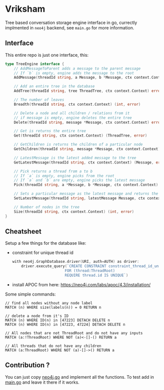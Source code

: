 # Vriksham

Tree based conversation storage engine interface in go, currectly implmented in `neo4j` backend, see `main.go` for more
information.

## Interface

This entire repo is just one interface, this:

```go
type TreeEngine interface {
	// AddMessageToParent adds a message to the parent message
	// If `b` is empty, engine adds the message to the root
	AddMessage(threadId string, a Message, b *Message, ctx context.Context) error

	// Add an entire tree in the database
	AddTree(threadId string, tree ThreadTree, ctx context.Context) error

	// The number of leaves
	Breadth(threadId string, ctx context.Context) (int, error)

	// Delete a node and all children / relations from it
	// if message is empty, engine deletes the entire tree
	Delete(threadId string, message *Message, ctx context.Context) error

	// Get is returns the entire tree
	Get(threadId string, ctx context.Context) (ThreadTree, error)

	// GetChildren is returns the children of a particular node
	GetChildren(threadId string, message *Message, ctx context.Context) (ThreadTree, error)

	// LatestMessage is the latest added message to the tree
	GetLatestMessage(threadId string, ctx context.Context) (Message, error)

	// Pick returns a thread from a to b
	// If `a` is empty, engine picks from the root
	// If `a` and `b` are empty, engine picks the latest message
	Pick(threadId string, a *Message, b *Message, ctx context.Context) (Thread, error)

	// Sets a particular message as the latest message and returns the node with updated values
	SetLatestMessage(threadId string, latestMessage Message, ctx context.Context) (Message, error)

	// Number of nodes in the tree
	Size(threadId string, ctx context.Context) (int, error)
}
```

## Cheatsheet

Setup a few things for the database like:
- constraint for unique thread id
    ```go
    with neo4j.GraphDatabase.driver(URI, auth=AUTH) as driver:
        driver.execute_query(`CREATE CONSTRAINT constraint_thread_id_unique IF NOT EXISTS 
                            FOR (thread:ThreadRoot) 
                            REQUIRE thread.id IS UNIQUE`)
    ```
- install APOC from here: https://neo4j.com/labs/apoc/4.3/installation/

Some simple commands:

```cypher
// find all nodes without any node label
MATCH (n) WHERE size(labels(n)) = 0 RETURN n

// delete a node from it's ID
MATCH (n) WHERE ID(n) in [47223] DETACH DELETE n
MATCH (n) WHERE ID(n) in [47223, 47224] DETACH DELETE n

// All nodes that are not ThreadRoot and do not have any inputs
MATCH (a:!ThreadRoot) WHERE NOT (a)<-[]-() RETURN a

// All threads that do not have any children
MATCH (a:ThreadRoot) WHERE NOT (a)-[]->() RETURN a
```

## Contribution ?

You can just copy [neo4j.go](impl/neo4j.go) and implement all the functions. To test add in [main.go](main.go) and leave
it there if it works.
